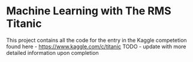 # Machine Learning with The RMS Titanic
This project contains all the code for the entry in the Kaggle competetion found here - https://www.kaggle.com/c/titanic
TODO - update with more detailed information upon completion
